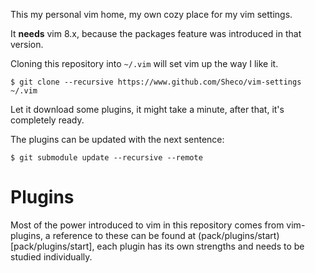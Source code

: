 This my personal vim home, my own cozy place for my vim settings.

It **needs** vim 8.x, because the packages feature was introduced in that version.

Cloning this repository into ```~/.vim``` will set vim up the way I like it.

```
$ git clone --recursive https://www.github.com/Sheco/vim-settings ~/.vim
```

Let it download some plugins, it might take a minute, after that, it's completely ready.


The plugins can be updated with the next sentence:

```
$ git submodule update --recursive --remote
```

# Plugins

Most of the power introduced to vim in this repository comes from vim-plugins, a reference to these can be found at (pack/plugins/start)[pack/plugins/start], each plugin has its own strengths and needs to be studied individually.


